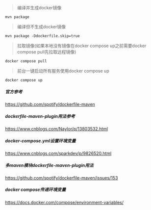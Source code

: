 > 编译并生成docker镜像
```shell script
mvn package
```

> 编译但不生成docker镜像
```shell script
mvn package -Ddockerfile.skip=true
```

> 拉取镜像(如果本地没有镜像在docker compose up之前需要docker compose pull先拉取远程镜像)
```shell script
docker compose pull
```

> 前台一键启动所有服务使用docker compose up
```shell script
docker compose up
```

##### 官方参考
https://github.com/spotify/dockerfile-maven

##### dockerfile-maven-plugin用法参考
https://www.cnblogs.com/Naylor/p/13803532.html

##### docker-compose.yml设置环境变量
https://www.cnblogs.com/sparkdev/p/9826520.html

##### 多maven模块dockerfile-maven-plugin用法
https://github.com/spotify/dockerfile-maven/issues/153

##### docker compose传递环境变量
https://docs.docker.com/compose/environment-variables/